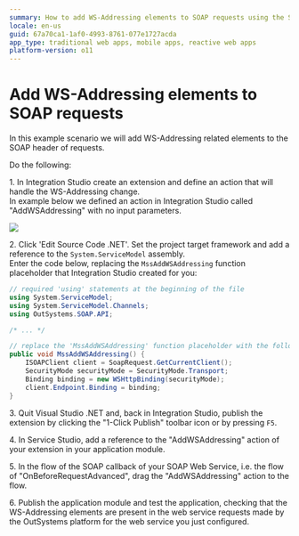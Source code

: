 ```yaml
---
summary: How to add WS-Addressing elements to SOAP requests using the SOAP Extensibility API.
locale: en-us
guid: 67a70ca1-1af0-4993-8761-077e1727acda
app_type: traditional web apps, mobile apps, reactive web apps
platform-version: o11
---
```


# Add WS-Addressing elements to SOAP requests

In this example scenario we will add WS-Addressing related elements to the SOAP header of requests.

Do the following:

1\. In Integration Studio create an extension and define an action that will handle the WS-Addressing change.  
In example below we defined an action in Integration Studio called "AddWSAddressing" with no input parameters.

![](<images/is-action-add-wsaddressing.png>)

2\. Click 'Edit Source Code .NET'. Set the project target framework and add a reference to the `System.ServiceModel` assembly.  
Enter the code below, replacing the `MssAddWSAddressing` function placeholder that Integration Studio created for you:  

```csharp
// required 'using' statements at the beginning of the file
using System.ServiceModel;
using System.ServiceModel.Channels;
using OutSystems.SOAP.API;

/* ... */

// replace the 'MssAddWSAddressing' function placeholder with the following code
public void MssAddWSAddressing() {
    ISOAPClient client = SoapRequest.GetCurrentClient();
    SecurityMode securityMode = SecurityMode.Transport;
    Binding binding = new WSHttpBinding(securityMode);
    client.Endpoint.Binding = binding;
}
```        

3\. Quit Visual Studio .NET and, back in Integration Studio, publish the extension by clicking the "1-Click Publish" toolbar icon or by pressing `F5`.

4\. In Service Studio, add a reference to the "AddWSAddressing" action of your extension in your application module.  

5\. In the flow of the SOAP callback of your SOAP Web Service, i.e. the flow of "OnBeforeRequestAdvanced", drag the "AddWSAddressing" action to the flow. 

6\. Publish the application module and test the application, checking that the WS-Addressing elements are present in the web service requests made by the OutSystems platform for the web service you just configured.
